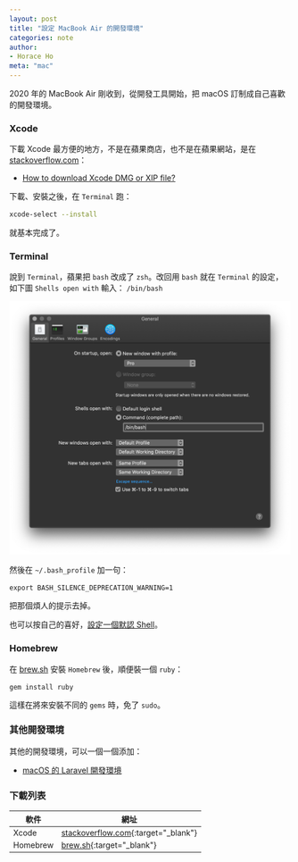 ```yaml
---
layout: post
title: "設定 MacBook Air 的開發環境"
categories: note
author:
- Horace Ho
meta: "mac"
---
```


2020 年的 MacBook Air 剛收到，從開發工具開始，把 macOS 訂制成自己喜歡的開發環境。

### Xcode

下載 Xcode 最方便的地方，不是在蘋果商店，也不是在蘋果網站，是在 [stackoverflow.com](https://stackoverflow.com/questions/10335747/how-to-download-xcode-dmg-or-xip-file)：

- [How to download Xcode DMG or XIP file?](https://stackoverflow.com/questions/10335747/how-to-download-xcode-dmg-or-xip-file)

下載、安裝之後，在 `Terminal` 跑：

```bash
xcode-select --install
```
就基本完成了。

### Terminal

說到 `Terminal`，蘋果把 `bash` 改成了 `zsh`。改回用 `bash` 就在 `Terminal` 的設定，如下圖 `Shells open with` 輸入： `/bin/bash`

![Use bash instead of zsh in macOS Terminal](/assets/img/macos-terminal-zsh-to-bash.png)

然後在 `~/.bash_profile` 加一句： 
```
export BASH_SILENCE_DEPRECATION_WARNING=1
```
把那個煩人的提示去掉。

也可以按自己的喜好，[設定一個默認 Shell](/note/2020/03/31/use-a-different-macos-shell.html)。

### Homebrew

在 [brew.sh](https://brew.sh/) 安裝 `Homebrew` 後，順便裝一個 `ruby`：
```
gem install ruby
```
這樣在將來安裝不同的 `gems` 時，免了 `sudo`。

### 其他開發環境

其他的開發環境，可以一個一個添加：

- [macOS 的 Laravel 開發環境](/note/2020/04/01/setup-laravel-dev-env-on-macos.html)

### 下載列表

軟件                   | 網址
--------------------- | ---------------------
Xcode                 | [stackoverflow.com](https://stackoverflow.com/questions/10335747/how-to-download-xcode-dmg-or-xip-file){:target="_blank"}
Homebrew              | [brew.sh](https://brew.sh/){:target="_blank"}
